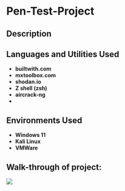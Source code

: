 # Pen-Test-Project

## Description

## Languages and Utilities Used

- **builtwith.com**
- **mxtoolbox.com**
- **shodan.io**
- **Z shell (zsh)**
- **aircrack-ng**
- 

## Environments Used

- **Windows 11**
- **Kali Linux**
- **VMWare**

## Walk-through of project:

<img src="https://i.imgur.com/62TgaWL.png"/>
